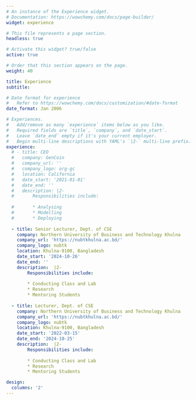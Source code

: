 ```yaml
---
# An instance of the Experience widget.
# Documentation: https://wowchemy.com/docs/page-builder/
widget: experience

# This file represents a page section.
headless: true

# Activate this widget? true/false
active: true

# Order that this section appears on the page.
weight: 40

title: Experience
subtitle:

# Date format for experience
#   Refer to https://wowchemy.com/docs/customization/#date-format
date_format: Jan 2006

# Experiences.
#   Add/remove as many `experience` items below as you like.
#   Required fields are `title`, `company`, and `date_start`.
#   Leave `date_end` empty if it's your current employer.
#   Begin multi-line descriptions with YAML's `|2-` multi-line prefix.
experience:
  # - title: CEO
  #   company: GenCoin
  #   company_url: ''
  #   company_logo: org-gc
  #   location: California
  #   date_start: '2021-01-01'
  #   date_end: ''
  #   description: |2-
  #       Responsibilities include:
        
  #       * Analysing
  #       * Modelling
  #       * Deploying
        
  - title: Senior Lecturer, Dept. of CSE
    company: Northern University of Business and Technology Khulna
    company_url: 'https://nubtkhulna.ac.bd/'
    company_logo: nubtk
    location: Khulna-9100, Bangladesh
    date_start: '2024-10-26'
    date_end: ''
    description:  |2-
        Responsibilities include:
        
        * Conducting Class and Lab
        * Research
        * Mentoring Students
        
  - title: Lecturer, Dept. of CSE
    company: Northern University of Business and Technology Khulna
    company_url: 'https://nubtkhulna.ac.bd/'
    company_logo: nubtk
    location: Khulna-9100, Bangladesh
    date_start: '2022-03-15'
    date_end: '2024-10-25'
    description:  |2-
        Responsibilities include:
        
        * Conducting Class and Lab
        * Research
        * Mentoring Students

design:
  columns: '2'
---
```

